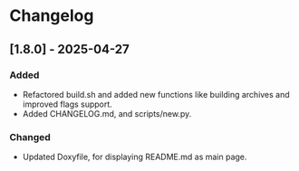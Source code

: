# Changelog

## [1.8.0] - 2025-04-27
### Added
- Refactored build.sh and added new functions like building archives and improved flags support.
- Added CHANGELOG.md, and scripts/new.py.
### Changed
- Updated Doxyfile, for displaying README.md as main page.